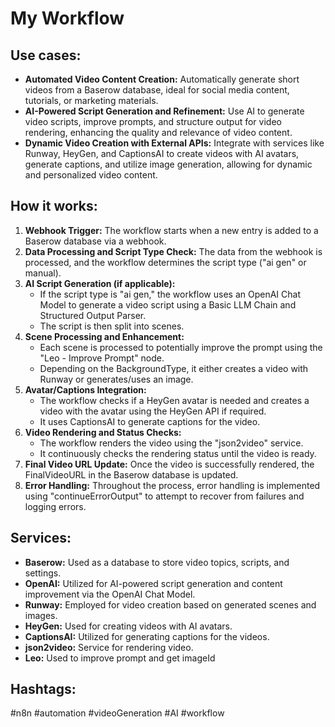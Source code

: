 # My Workflow

## Use cases:

- **Automated Video Content Creation:** Automatically generate short videos from a Baserow database, ideal for social media content, tutorials, or marketing materials.
- **AI-Powered Script Generation and Refinement:** Use AI to generate video scripts, improve prompts, and structure output for video rendering, enhancing the quality and relevance of video content.
- **Dynamic Video Creation with External APIs:** Integrate with services like Runway, HeyGen, and CaptionsAI to create videos with AI avatars, generate captions, and utilize image generation, allowing for dynamic and personalized video content.

## How it works:

1.  **Webhook Trigger:** The workflow starts when a new entry is added to a Baserow database via a webhook.
2.  **Data Processing and Script Type Check:** The data from the webhook is processed, and the workflow determines the script type ("ai gen" or manual).
3.  **AI Script Generation (if applicable):**
    -   If the script type is "ai gen," the workflow uses an OpenAI Chat Model to generate a video script using a Basic LLM Chain and Structured Output Parser.
    -   The script is then split into scenes.
4.  **Scene Processing and Enhancement:**
    -   Each scene is processed to potentially improve the prompt using the "Leo - Improve Prompt" node.
    -   Depending on the BackgroundType, it either creates a video with Runway or generates/uses an image.
5.  **Avatar/Captions Integration:**
    -   The workflow checks if a HeyGen avatar is needed and creates a video with the avatar using the HeyGen API if required.
    -   It uses CaptionsAI to generate captions for the video.
6.  **Video Rendering and Status Checks:**
    -   The workflow renders the video using the "json2video" service.
    -   It continuously checks the rendering status until the video is ready.
7.  **Final Video URL Update:** Once the video is successfully rendered, the FinalVideoURL in the Baserow database is updated.
8.  **Error Handling:** Throughout the process, error handling is implemented using "continueErrorOutput" to attempt to recover from failures and logging errors.

## Services:

-   **Baserow:** Used as a database to store video topics, scripts, and settings.
-   **OpenAI:** Utilized for AI-powered script generation and content improvement via the OpenAI Chat Model.
-   **Runway:** Employed for video creation based on generated scenes and images.
-   **HeyGen:** Used for creating videos with AI avatars.
-   **CaptionsAI:** Utilized for generating captions for the videos.
-   **json2video:** Service for rendering video.
-   **Leo:** Used to improve prompt and get imageId

## Hashtags:

#n8n #automation #videoGeneration #AI #workflow
